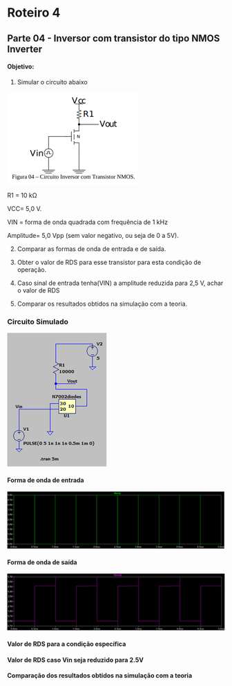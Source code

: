 # Roteiro 4

## Parte 04 - Inversor com transistor do tipo NMOS Inverter

#### Objetivo:

1. Simular o circuito abaixo

![nome](/relatorio_eletronica_1/figura04.png)

 R1 = 10 kΩ

 VCC= 5,0 V.

 VIN = forma de onda quadrada com frequência de 1 kHz

 Amplitude= 5,0 Vpp (sem valor negativo, ou seja de 0 a 5V).

2. Comparar as formas de onda de entrada e de saída.

3. Obter o valor de RDS para esse transistor para esta condição de operação.

4. Caso sinal de entrada tenha(VIN) a amplitude reduzida para 2,5 V, achar o valor de RDS

5. Comparar os resultados obtidos na simulação com a teoria.

### Circuito Simulado

![nome](/relatorio_eletronica_1/circsim1.png)

#### Forma de onda de entrada

![nome](/relatorio_eletronica_1/vinvin1.png)


#### Forma de onda de saída

![nome](/relatorio_eletronica_1/voutout1.png)


#### Valor de RDS para a condição específica




#### Valor de RDS caso Vin seja reduzido para 2.5V



#### Comparação dos resultados obtidos na simulação com a teoria
